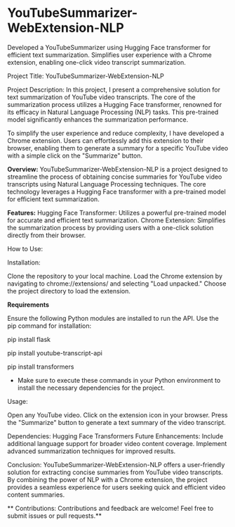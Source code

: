 # YouTubeSummarizer-WebExtension-NLP
Developed a YouTubeSummarizer using Hugging Face transformer for efficient text summarization. Simplifies user experience with a Chrome extension, enabling one-click video transcript summarization.






Project Title:
YouTubeSummarizer-WebExtension-NLP

Project Description:
In this project, I present a comprehensive solution for text summarization of YouTube video transcripts. The core of the summarization process utilizes a Hugging Face transformer, renowned for its efficacy in Natural Language Processing (NLP) tasks. This pre-trained model significantly enhances the summarization performance.

To simplify the user experience and reduce complexity, I have developed a Chrome extension. Users can effortlessly add this extension to their browser, enabling them to generate a summary for a specific YouTube video with a simple click on the "Summarize" button.

**Overview:**
YouTubeSummarizer-WebExtension-NLP is a project designed to streamline the process of obtaining concise summaries for YouTube video transcripts using Natural Language Processing techniques. The core technology leverages a Hugging Face transformer with a pre-trained model for efficient text summarization.

**Features:**
Hugging Face Transformer: Utilizes a powerful pre-trained model for accurate and efficient text summarization.
Chrome Extension: Simplifies the summarization process by providing users with a one-click solution directly from their browser.


How to Use:

Installation:

Clone the repository to your local machine.
Load the Chrome extension by navigating to chrome://extensions/ and selecting "Load unpacked."
Choose the project directory to load the extension.

******Requirements******

Ensure the following Python modules are installed to run the API. Use the pip command for installation:

pip install flask

pip install youtube-transcript-api

pip install transformers

 * Make sure to execute these commands in your Python environment to install the necessary dependencies for the project.


Usage:

Open any YouTube video.
Click on the extension icon in your browser.
Press the "Summarize" button to generate a text summary of the video transcript.


Dependencies:
Hugging Face Transformers
Future Enhancements:
Include additional language support for broader video content coverage.
Implement advanced summarization techniques for improved results.




Conclusion:
YouTubeSummarizer-WebExtension-NLP offers a user-friendly solution for extracting concise summaries from YouTube video transcripts. By combining the power of NLP with a Chrome extension, the project provides a seamless experience for users seeking quick and efficient video content summaries.

**
Contributions:
Contributions and feedback are welcome! Feel free to submit issues or pull requests.**
